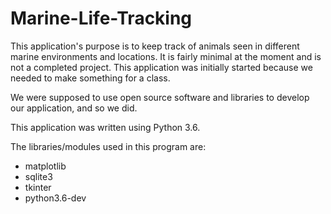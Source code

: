 # Marine-Life-Tracking

This application's purpose is to keep track of animals seen in different marine environments and locations. It is fairly minimal at the moment and is not a completed project. This application was initially started because we needed to make something for a class.

We were supposed to use open source software and libraries to develop our application, and so we did.

This application was written using Python 3.6.

The libraries/modules used in this program are:
- matplotlib
- sqlite3
- tkinter
- python3.6-dev
